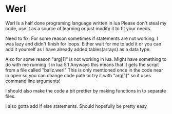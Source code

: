 # Werl
Werl Is a half done programing language written in lua
Please don't steal my code, use it as a source of learning or just modify it to fit your needs.

Need to fix:
For some reason sometimes if statements are not working.
I was lazy and didn't finish for loops. Either wait for me to add it or you can add it yourself as I have already added tables(arrays) as a data type.

Also for some reason "arg[1]" is not working in lua. Might have something to do with me running it in lua 5.1 Anyways this means that it gets the script from a file called "ballz.werl" This is only mentioned once in the code near io.open so you can change code path or try it with "arg[1]" so it uses command line arguments!

I should also make the code a bit prettier by making functions in to separate files.

I also gotta add if else statements. Should hopefully be pretty easy
